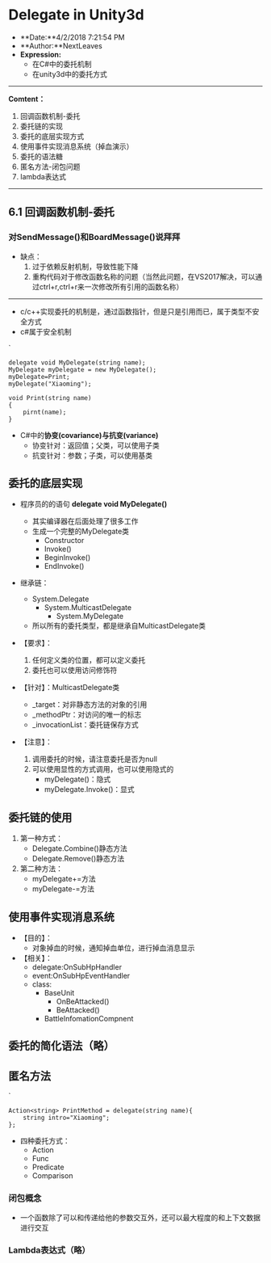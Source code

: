 # Delegate in Unity3d

* **Date:**4/2/2018 7:21:54 PM 
* **Author:**NextLeaves
* **Expression:** 
	* 在C#中的委托机制
	* 在unity3d中的委托方式

---

**Comtent：**

1. 回调函数机制-委托
2. 委托链的实现
3. 委托的底层实现方式
4. 使用事件实现消息系统（掉血演示）
5. 委托的语法糖
6. 匿名方法-闭包问题
7. lambda表达式

---

## 6.1 回调函数机制-委托

### 对SendMessage()和BoardMessage()说拜拜

* 缺点：
	1. 过于依赖反射机制，导致性能下降
	2. 重构代码对于修改函数名称的问题（当然此问题，在VS2017解决，可以通过ctrl+r,ctrl+r来一次修改所有引用的函数名称）

---

* c/c++实现委托的机制是，通过函数指针，但是只是引用而已，属于类型不安全方式
* c#属于安全机制

`

	delegate void MyDelegate(string name);
	MyDelegate myDelegate = new MyDelegate();
	myDelegate=Print;
	myDelegate("Xiaoming");

	void Print(string name)
	{
		pirnt(name);
	}

* C#中的**协变(covariance)与抗变(variance)**
	* 协变针对：返回值；父类，可以使用子类
	* 抗变针对：参数；子类，可以使用基类

## 委托的底层实现

* 程序员的的语句 **delegate void MyDelegate()**
	* 其实编译器在后面处理了很多工作
	* 生成一个完整的MyDelegate类
		* Constructor
		* Invoke()
		* BeginInvoke()
		* EndInvoke()
* 继承链：
	* System.Delegate
		* System.MulticastDelegate
			* System.MyDelegate
	* 所以所有的委托类型，都是继承自MulticastDelegate类
* 【要求】：
	1. 任何定义类的位置，都可以定义委托
	2. 委托也可以使用访问修饰符

* 【针对】：MulticastDelegate类
	* _target：对非静态方法的对象的引用
	* _methodPtr：对访问的唯一的标志
	* _invocationList：委托链保存方式

* 【注意】：
	1. 调用委托的时候，请注意委托是否为null
	2. 可以使用显性的方式调用，也可以使用隐式的
		* myDelegate()：隐式
		* myDelegate.Invoke()：显式

## 委托链的使用

1. 第一种方式：
	* Delegate.Combine()静态方法
	* Delegate.Remove()静态方法
2. 第二种方法：
	* myDelegate+=方法
	* myDelegate-=方法

## 使用事件实现消息系统

* 【目的】：
	* 对象掉血的时候，通知掉血单位，进行掉血消息显示
* 【相关】：
	* delegate:OnSubHpHandler
	* event:OnSubHpEventHandler
	* class:
		* BaseUnit
			* OnBeAttacked()
			* BeAttacked()
		* BattleInfomationCompnent

## 委托的简化语法（略）

## 匿名方法

`

	Action<string> PrintMethod = delegate(string name){
		string intro="Xiaoming";
	};

* 四种委托方式：
	* Action<T>
	* Func<T>
	* Predicate<T>
	* Comparison<T>

### 闭包概念

* 一个函数除了可以和传递给他的参数交互外，还可以最大程度的和上下文数据进行交互

### Lambda表达式（略）